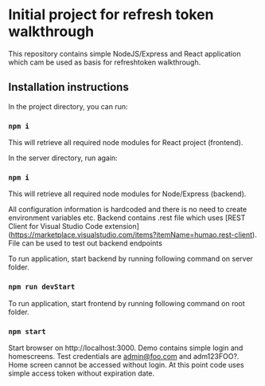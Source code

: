 # Initial project for refresh token walkthrough

This repository contains simple NodeJS/Express and React application which cam be used as basis for refreshtoken walkthrough.

## Installation instructions

In the project directory, you can run:

### `npm i`

This will retrieve all required node modules for React project (frontend).

In the server directory, run again:

### `npm i`

This will retrieve all required node modules for Node/Express (backend).

All configuration information is hardcoded and there is no need to create environment variables etc. Backend contains .rest file which uses [REST Client for Visual Studio Code extension] (https://marketplace.visualstudio.com/items?itemName=humao.rest-client). File can be used to test out backend endpoints

To run application, start backend by running following command on server folder.

### `npm run devStart`

To run application, start frontend by running following command on root folder.

### `npm start`

Start browser on http://localhost:3000. Demo contains simple login and homescreens. Test credentials are admin@foo.com and adm123FOO?. Home screen cannot be accessed without login. At this point code uses simple access token without expiration date.
